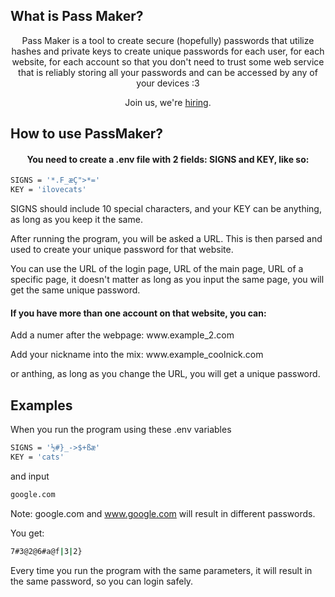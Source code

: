 ## What is Pass Maker?
<p align="center">
  Pass Maker is a tool to create secure (hopefully) passwords that utilize hashes and private keys to create unique passwords for each user, for each website, for each account so that you don't need to trust some web service that is reliably storing all your passwords and can be accessed by any of your devices :3
</p>
<p align="center">
  Join us, we're <a href="https://cypress.io/jobs">hiring</a>.
</p>

## How to use PassMaker?
<h4 align="center">
  You need to create a .env file with 2 fields: SIGNS and KEY, like so:
</h4>

```bash
SIGNS = '*.F_æÇ">*='
KEY = 'ilovecats'
```
<p>
  SIGNS should include 10 special characters, and your KEY can be anything, as long as you keep it the same.
</p>
<p>
  After running the program, you will be asked a URL. This is then parsed and used to create your unique password for that website.
</p>
<p>
  You can use the URL of the login page, URL of the main page, URL of a specific page, it doesn't matter as long as you input the same page, you will get the same unique password.
</p>
<p>
   
</p>
<p align="center">
  <h4>
    If you have more than one account on that website, you can:
  </h4>
  <p>Add a numer after the webpage: www.example_2.com</p>
  <p>Add your nickname into the mix: www.example_coolnick.com</p>
  <p>or anthing, as long as you change the URL, you will get a unique password.</p>
</p>

## Examples
When you run the program using these .env variables
```bash
SIGNS = '½#}_->$+ßæ'
KEY = 'cats'
```
and input 
```bash
google.com
```
Note: google.com and www.google.com will result in different passwords.

You get:
```bash
7#3@2@6#a@f|3|2}
```
<p>Every time you run the program with the same parameters, it will result in the same password, so you can login safely.
</p>
